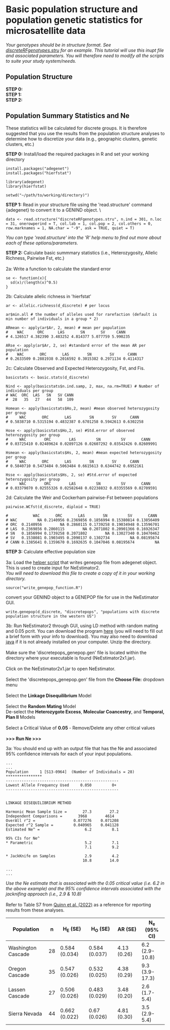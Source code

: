 # Basic population structure and population genetic statistics for microsatellite data
*Your genotypes should be in structure format. See [discreteRFgenotypes.stru](https://github.com/squisquater/Tutorials/blob/main/01.PopStats-PopStr-msats/discreteRFgenotypes.stru) for an example. This tutorial will use this inupt file and associated parameters. You will therefore need to modify all the scripts to suite your study system/needs.*

## Population Structure
**STEP 0:** \
**STEP 1:** \
**STEP 2:**

## Population Summary Statistics and Ne
These statistics will be calculated for discrete groups. It is therefore suggested that you use the results from the population structure analyses to determine how to discretize your data (e.g., geographic clusters, genetic clusters, etc.)

**STEP 0:** Install/load the required packages in R and set your working directory

```
install.packages("adegenet")
install.packages("hierfstat")

library(adegenet)
library(hierfstat)

setwd("~/path/to/working/directory)")
```

**STEP 1:** Read in your structure file using the 'read.structure' command {adegenet} to convert it to a GENIND object. \

```
data <- read.structure("discreteRFgenotypes.stru", n.ind = 301, n.loc = 31, onerowperind = T, col.lab = 1, col.pop = 2, col.others = 0, row.marknames = 1, NA.char = "-9", ask = TRUE, quiet = T)
```
*You can type 'read.structure' into the 'R' help menu to find out more about each of these options/parameters.* 

**STEP 2:** Calculate basic summmary statistics (i.e., Heterozygosity, Allelic Richness, Pairwise Fst, etc.) \
\
2a: Write a function to calculate the standard error
```
se <- function(x){
  sd(x)/(length(x)^0.5)
} 
```

2b: Calculate allelic richness in 'hierfstat'
```
ar <- allelic.richness(d_discrete) # per locus

ar$min.all # the number of alleles used for rarefaction (default is min number of individuals in a group * 2)

ARmean <- apply(ar$Ar, 2, mean) # mean per population
#    WAC      ORC      LAS       SN       SV     CANN 
# 4.126517 4.382390 3.483252 4.814377 5.077759 5.990235 

ARse <- apply(ar$Ar, 2, se) #standard error of the mean AR per population
#    WAC       ORC       LAS        SN        SV      CANN 
# 0.2633509 0.2881938 0.2016592 0.3015382 0.2971134 0.4114317 
```

2c: Calculate Observed and Expected Heterozygosity, Fst, and Fis.
```
basicstats <- basic.stats(d_discrete)

Nind <- apply(basicstats$n.ind.samp, 2, max, na.rm=TRUE) # Number of individuals per group
# WAC  ORC  LAS   SN   SV CANN 
#  28   35   27   44   58  109 

Homean <- apply(basicstats$Ho,2, mean) #mean observed heterozygosity per group
#     WAC       ORC       LAS        SN        SV      CANN 
# 0.5838710 0.5315194 0.4832387 0.6701258 0.5942613 0.6302258 

Hose <- apply(basicstats$Ho,2, se) #Std.error of observed heterozygosity per group
#     WAC        ORC        LAS         SN         SV       CANN 
# 0.03725410 0.02489624 0.02897126 0.02607292 0.03542426 0.02609991 

Hsmean <- apply(basicstats$Hs, 2, mean) #mean expected heterozygosity per group
#     WAC       ORC       LAS        SN        SV      CANN 
# 0.5840710 0.5473484 0.5063484 0.6615613 0.6344742 0.6952161 

Hsse <- apply(basicstats$Hs, 2, se) #Std.error of expected heterozygosity per group
#     WAC        ORC        LAS         SN         SV       CANN 
# 0.03379070 0.02555326 0.02582648 0.02238832 0.03355569 0.02709591 
```
2d: Calculate the Weir and Cockerham pairwise-Fst between populations
```
pairwise.WCfst(d_discrete, diploid = TRUE)

#           WAC       ORC       LAS        SN         SV       CANN
# WAC         NA 0.2140956 0.2369856 0.1856994 0.15380814 0.13856409
# ORC  0.2140956        NA 0.2860115 0.1739258 0.19034948 0.13596701
# LAS  0.2369856 0.2860115        NA 0.2071802 0.20901366 0.16926347
# SN   0.1856994 0.1739258 0.2071802        NA 0.13027340 0.10470462
# SV   0.1538081 0.1903495 0.2090137 0.1302734         NA 0.08195674
# CANN 0.1385641 0.1359670 0.1692635 0.1047046 0.08195674         NA
```

**STEP 3:** Calculate effective population size \
\
3a: Load the [helper script](https://github.com/squisquater/Tutorials/blob/main/01.PopStats-PopStr-msats/write_genepop_function.R) that writes genepop file from adegenet object. This is used to create input for NeEstimator2. \
*You will need to download this file to create a copy of it in your working directory.* 

```
source("write_genepop_function.R")
```

convert your GENIND object to a GENEPOP file for use in the NeEstimator GUI.

```
write.genepop(d_discrete, "discretepops", "populations with discrete population structure in the western US")
```
3b: Run NeEstimator2 through GUI, using LD method with random mating and 0.05 pcrit. You can download the program [here](http://www.molecularfisherieslaboratory.com.au/neestimator-software/) (you will need to fill out a brief form with your info to download). You may also need to download [java](https://www.java.com/en/) if it is not already installed on your computer. Unzip the directory. \
\
Make sure the 'discretepops_genepop.gen' file is located within the directory where your executable is found (NeEstimator2x1.jar). \
\
Click on the NeEstimator2x1.jar to open NeEstimator. \
\
Select the 'discretepops_genepop.gen' file from the **Choose File:** dropdown menu \
\
Select the **Linkage Disequilibrium** Model \
\
Select the **Random Mating** Model
\
De-select the **Heterozygote Excess**, **Molecular Coancestry**, and **Temporal, Plan II** Models \
\
Select a Critical Value of **0.05** - Remove/Delete any other critical values \
\
**>>> Run Ne >>>**

3a: You should end up with an output file that has the Ne and associated 95% confidence intervals for each of your input populations. 
```
...
...
Population     1 [S13-0964]  (Number of Individuals = 28)
****************
--------------------------------------------------
Lowest Allele Frequency Used     0.050         0+
--------------------------------------------------


LINKAGE DISEQUILIBRIUM METHOD

Harmonic Mean Sample Size =       27.3        27.2
Independent Comparisons =       3968        4614
OverAll r^2 =                 0.077276    0.071208
Expected r^2 Sample =         0.040965    0.041128
Estimated Ne^ =                    6.2         8.1

95% CIs for Ne^
* Parametric                       5.2         7.1
                                   7.1         9.2

* JackKnife on Samples             2.9         4.2
                                  10.8        14.0
                                  
...
...
```
*Use the Ne estimate that is associated with the 0.05 critical value (i.e. 6.2 in the above example) and the 95% confidence intervals associated with the jacknifing approach (i.e., 2.9 & 10.8)* \
\
Refer to Table S7 from [Quinn et al. (2022)](https://www.nature.com/articles/s41437-022-00522-4#Sec21) as a reference for reporting results from these analyses.

| Population                                                                                       | n  | H<sub>E</sub> (SE)       | H<sub>O</sub> (SE)       | AR (SE)     | N<sub>e</sub> (95% CI) |
| ------------------------------------------------------------------------------------------------------------ | -- | ------------- | ------------- | ----------- | ----------------------- |
| Washington Cascade                                                                                           | 28 | 0.584 (0.034) | 0.584 (0.037) | 4.13 (0.26) | 6.2 (2.9-10.8)          |
| Oregon Cascade                                                                                               | 35 | 0.547 (0.026) | 0.532 (0.025) | 4.38 (0.29) | 9.3 (3.9-17.3)          |
| Lassen Cascade                                                                                               | 27 | 0.506 (0.026) | 0.483 (0.029) | 3.48 (0.20) | 2.6 (1.7-5.4)           |
| Sierra Nevada                                                                                                | 44 | 0.662 (0.022) | 0.67 (0.026)  | 4.81 (0.30) | 3.5 (2.9-5.4)           |



